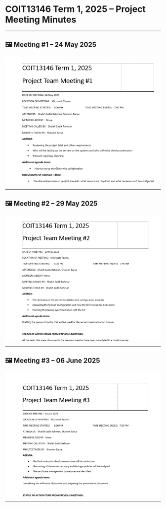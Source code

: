 
# COIT13146 Term 1, 2025 – Project Meeting Minutes



---

## 🖼️ Meeting #1 – 24 May 2025

![Meeting 1 Screenshot](./meeting1.png)

---

## 🖼️ Meeting #2 – 29 May 2025

![Meeting 2 Screenshot](./meeting2.png)

---

## 🖼️ Meeting #3 – 06 June 2025

![Meeting 3 Screenshot](./meeting3.png)

---


